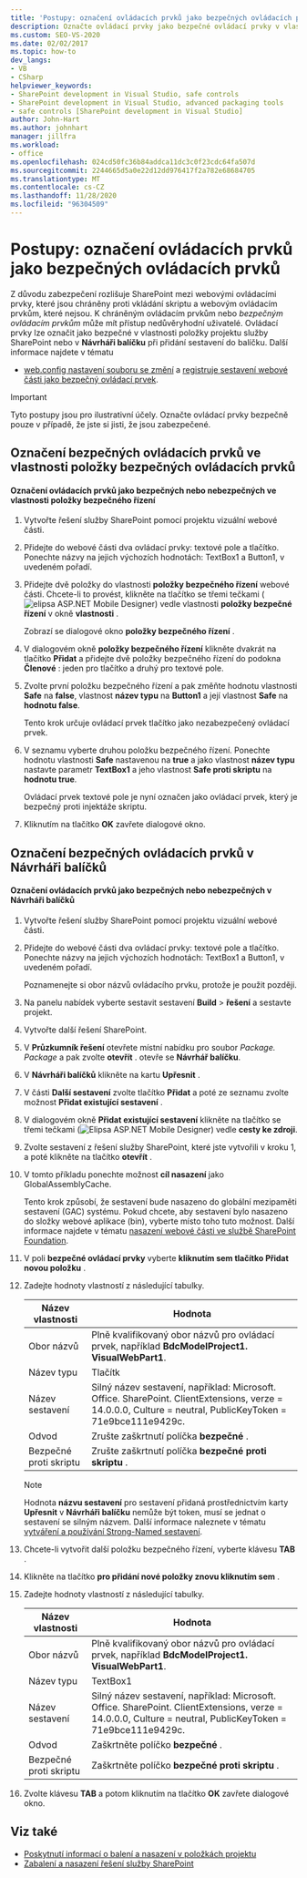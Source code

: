 ```yaml
---
title: 'Postupy: označení ovládacích prvků jako bezpečných ovládacích prvků | Microsoft Docs'
description: Označte ovládací prvky jako bezpečné ovládací prvky v vlastnosti položky projektu služby SharePoint nebo v Návrháři balíčku při přidání sestavení.
ms.custom: SEO-VS-2020
ms.date: 02/02/2017
ms.topic: how-to
dev_langs:
- VB
- CSharp
helpviewer_keywords:
- SharePoint development in Visual Studio, safe controls
- SharePoint development in Visual Studio, advanced packaging tools
- safe controls [SharePoint development in Visual Studio]
author: John-Hart
ms.author: johnhart
manager: jillfra
ms.workload:
- office
ms.openlocfilehash: 024cd50fc36b84addca11dc3c0f23cdc64fa507d
ms.sourcegitcommit: 2244665d5a0e22d12dd976417f2a782e68684705
ms.translationtype: MT
ms.contentlocale: cs-CZ
ms.lasthandoff: 11/28/2020
ms.locfileid: "96304509"
---
```

# <a name="how-to-mark-controls-as-safe-controls"></a>Postupy: označení ovládacích prvků jako bezpečných ovládacích prvků
  Z důvodu zabezpečení rozlišuje SharePoint mezi webovými ovládacími prvky, které jsou chráněny proti vkládání skriptu a webovým ovládacím prvkům, které nejsou. K chráněným ovládacím prvkům nebo *bezpečným ovládacím prvkům* může mít přístup nedůvěryhodní uživatelé. Ovládací prvky lze označit jako bezpečné v vlastnosti položky projektu služby SharePoint nebo v **Návrháři balíčku** při přidání sestavení do balíčku. Další informace najdete v tématu

- [web.config nastavení souboru se změní](/previous-versions/office/developer/sharepoint-2007/bb802890(v=office.12)) a [registruje sestavení webové části jako bezpečný ovládací prvek](/previous-versions/office/developer/sharepoint2003/dd587360(v=office.11)).

> [!IMPORTANT]
> Tyto postupy jsou pro ilustrativní účely. Označte ovládací prvky bezpečně pouze v případě, že jste si jisti, že jsou zabezpečené.

## <a name="marking-safe-controls-in-the-safe-control-entries-property"></a>Označení bezpečných ovládacích prvků ve vlastnosti položky bezpečných ovládacích prvků

#### <a name="to-mark-controls-as-safe-or-unsafe-in-the-safe-control-entries-property"></a>Označení ovládacích prvků jako bezpečných nebo nebezpečných ve vlastnosti položky bezpečného řízení

1. Vytvořte řešení služby SharePoint pomocí projektu vizuální webové části.

2. Přidejte do webové části dva ovládací prvky: textové pole a tlačítko. Ponechte názvy na jejich výchozích hodnotách: TextBox1 a Button1, v uvedeném pořadí.

3. Přidejte dvě položky do vlastnosti **položky bezpečného řízení** webové části. Chcete-li to provést, klikněte na tlačítko se třemi tečkami (![elipsa ASP.NET Mobile Designer](../sharepoint/media/mwellipsis.gif "Elipsa ASP.NET Mobile Designer")) vedle vlastnosti **položky bezpečné řízení** v okně **vlastnosti** .

     Zobrazí se dialogové okno **položky bezpečného řízení** .

4. V dialogovém okně **položky bezpečného řízení** klikněte dvakrát na tlačítko **Přidat** a přidejte dvě položky bezpečného řízení do podokna **Členové** : jeden pro tlačítko a druhý pro textové pole.

5. Zvolte první položku bezpečného řízení a pak změňte hodnotu vlastnosti **Safe** na **false**, vlastnost **název typu** na **Button1** a její vlastnost **Safe** na **hodnotu false**.

     Tento krok určuje ovládací prvek tlačítko jako nezabezpečený ovládací prvek.

6. V seznamu vyberte druhou položku bezpečného řízení. Ponechte hodnotu vlastnosti **Safe** nastavenou na **true** a jako vlastnost **název typu** nastavte parametr **TextBox1** a jeho vlastnost **Safe proti skriptu** na **hodnotu true**.

     Ovládací prvek textové pole je nyní označen jako ovládací prvek, který je bezpečný proti injektáže skriptu.

7. Kliknutím na tlačítko **OK** zavřete dialogové okno.

## <a name="marking-safe-controls-in-the-package-designer"></a>Označení bezpečných ovládacích prvků v Návrháři balíčků

#### <a name="to-mark-controls-as-safe-or-unsafe-in-the-package-designer"></a>Označení ovládacích prvků jako bezpečných nebo nebezpečných v Návrháři balíčků

1. Vytvořte řešení služby SharePoint pomocí projektu vizuální webové části.

2. Přidejte do webové části dva ovládací prvky: textové pole a tlačítko. Ponechte názvy na jejich výchozích hodnotách: TextBox1 a Button1, v uvedeném pořadí.

     Poznamenejte si obor názvů ovládacího prvku, protože je použit později.

3. Na panelu nabídek vyberte sestavit sestavení **Build**  >  **řešení** a sestavte projekt.

4. Vytvořte další řešení SharePoint.

5. V **Průzkumník řešení** otevřete místní nabídku pro soubor *Package. Package* a pak zvolte **otevřít** . otevře se **Návrhář balíčku**.

6. V **Návrháři balíčků** klikněte na kartu **Upřesnit** .

7. V části **Další sestavení** zvolte tlačítko **Přidat** a poté ze seznamu zvolte možnost **Přidat existující sestavení** .

8. V dialogovém okně **Přidat existující sestavení** klikněte na tlačítko se třemi tečkami (![Elipsa ASP.NET Mobile Designer](../sharepoint/media/mwellipsis.gif "Elipsa ASP.NET Mobile Designer")) vedle **cesty ke zdroji**.

9. Zvolte sestavení z řešení služby SharePoint, které jste vytvořili v kroku 1, a poté klikněte na tlačítko **otevřít** .

10. V tomto příkladu ponechte možnost **cíl nasazení** jako GlobalAssemblyCache.

     Tento krok způsobí, že sestavení bude nasazeno do globální mezipaměti sestavení (GAC) systému. Pokud chcete, aby sestavení bylo nasazeno do složky webové aplikace (bin), vyberte místo toho tuto možnost. Další informace najdete v tématu [nasazení webové části ve službě SharePoint Foundation](/previous-versions/office/developer/sharepoint-2010/cc768621(v=office.14)).

11. V poli **bezpečné ovládací prvky** vyberte **kliknutím sem tlačítko Přidat novou položku** .

12. Zadejte hodnoty vlastností z následující tabulky.

    |Název vlastnosti|Hodnota|
    |-------------------|-----------|
    |Obor názvů|Plně kvalifikovaný obor názvů pro ovládací prvek, například **BdcModelProject1. VisualWebPart1**.|
    |Název typu|Tlačítk|
    |Název sestavení|Silný název sestavení, například: Microsoft. Office. SharePoint. ClientExtensions, verze = 14.0.0.0, Culture = neutral, PublicKeyToken = 71e9bce111e9429c.|
    |Odvod|Zrušte zaškrtnutí políčka **bezpečné** .|
    |Bezpečné proti skriptu|Zrušte zaškrtnutí políčka **bezpečné proti skriptu** .|

    > [!NOTE]
    > Hodnota **názvu sestavení** pro sestavení přidaná prostřednictvím karty **Upřesnit** v **Návrháři balíčku** nemůže být token, musí se jednat o sestavení se silným názvem. Další informace naleznete v tématu [vytváření a používání Strong-Named sestavení](/previous-versions/dotnet/netframework-4.0/xwb8f617(v=vs.100)).

13. Chcete-li vytvořit další položku bezpečného řízení, vyberte klávesu **TAB** .

14. Klikněte na tlačítko **pro přidání nové položky znovu kliknutím sem** .

15. Zadejte hodnoty vlastností z následující tabulky.

    |Název vlastnosti|Hodnota|
    |-------------------|-----------|
    |Obor názvů|Plně kvalifikovaný obor názvů pro ovládací prvek, například **BdcModelProject1. VisualWebPart1**.|
    |Název typu|TextBox1|
    |Název sestavení|Silný název sestavení, například: Microsoft. Office. SharePoint. ClientExtensions, verze = 14.0.0.0, Culture = neutral, PublicKeyToken = 71e9bce111e9429c.|
    |Odvod|Zaškrtněte políčko **bezpečné** .|
    |Bezpečné proti skriptu|Zaškrtněte políčko **bezpečné proti skriptu** .|

16. Zvolte klávesu **TAB** a potom kliknutím na tlačítko **OK** zavřete dialogové okno.

## <a name="see-also"></a>Viz také
- [Poskytnutí informací o balení a nasazení v položkách projektu](../sharepoint/providing-packaging-and-deployment-information-in-project-items.md)
- [Zabalení a nasazení řešení služby SharePoint](../sharepoint/packaging-and-deploying-sharepoint-solutions.md)
